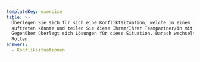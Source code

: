 ```yaml
---
templateKey: exercise
title: >-
  Überlegen Sie sich für sich eine Konfliktsituation, welche in einem Team
  auftreten könnte und teilen Sie diese Ihrem/Ihrer Teampartner/in mit. Ihr
  Gegenüber überlegt sich Lösungen für diese Situation. Danach wechseln Sie dir
  Rollen.
answers:
  - Konfliksituationen
---
```


